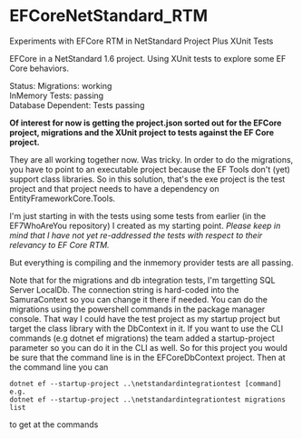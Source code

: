 # EFCoreNetStandard_RTM
Experiments with EFCore RTM in NetStandard Project Plus XUnit Tests

EFCore in a NetStandard 1.6 project.
Using XUnit tests to explore some EF Core behaviors.

Status:
Migrations: working  
InMemory Tests: passing  
Database Dependent: Tests passing  

**Of interest for now is getting the project.json sorted out for the EFCore project, migrations and the XUnit project to tests against the EF Core project.** 

They are all working together now. Was tricky. In order to do the migrations, you have to point to an executable project because the EF Tools don't (yet) support class libraries. So in this solution, that's the exe project is the test project and that project needs to have a dependency on EntityFrameworkCore.Tools.

I'm just starting in with the tests using some tests from earlier (in the EF7WhoAreYou repository) I created as my starting point. *Please keep in mind that I have not yet re-addressed the tests with respect to their relevancy to EF Core RTM.*

But everything is compiling and the inmemory provider tests are all passing.

Note that for the migrations and db integration tests, I'm targetting SQL Server LocalDb. The connection string is hard-coded into the SamuraContext so you can change it there if needed. You can do the migrations using the powershell commands in the package manager console. That way I could have the test project as my startup project but target the class library with the DbContext in it. If you want to use the CLI commands (e.g dotnet ef migrations) the team added a startup-project parameter so you can do it in the CLI as well. So for this project you would be sure that the command line is in the EFCoreDbContext project. Then at the command line you can 

```
dotnet ef --startup-project ..\netstandardintegrationtest [command]  
e.g. 
dotnet ef --startup-project ..\netstandardintegrationtest migrations list
```
to get at the commands

